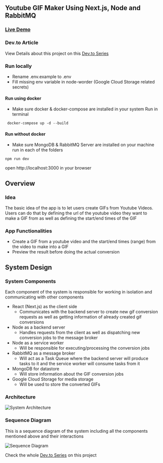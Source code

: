 ## Youtube GIF Maker Using Next.js, Node and RabbitMQ

### [Live Demo](https://ytgif.vercel.app/)

### Dev.to Article

View Details about this project on this [Dev.to Series](https://dev.to/ragrag/getting-started-youtube-gif-maker-using-next-js-node-and-rabbitmq-1cl9)

### Run locally

- Rename .env.example to .env
- Fill missing env variable in node-worder (Google Cloud Storage related secrets)

#### Run using docker

- Make sure docker & docker-compose are installed in your system
  Run in terminal

```
 docker-compose up -d --build
```

#### Run without docker

- Make sure MongoDB & RabbitMQ Server are installed on your machine
  run in each of the folders

```
npm run dev
```

open http://localhost:3000 in your browser

## Overview

### Idea

The basic idea of the app is to let users create GIFs from Youtube Videos. Users can do that by defining the url of the youtube video they want to make a GIF from as well as defining the start/end times of the GIF

### App Functionalities

- Create a GIF from a youtube video and the start/end times (range) from the video to make into a GIF
- Preview the result before doing the actual conversion

## System Design

### System Components

Each component of the system is responsible for working in isolation and communicating with other components

- React (Next.js) as the client side
  - Communicates with the backend server to create new gif conversion requests as well as getting information of already created gif conversions
- Node as a backend server
  - Handles requests from the client as well as dispatching new conversion jobs to the message broker
- Node as a service worker
  - Will be responsible for executing/processing the conversion jobs
- RabbitMQ as a message broker
  - Will act as a Task Queue where the backend server will produce tasks to it and the service worker will consume tasks from it
- MongoDB for datastore
  - Will store information about the GIF conversion jobs
- Google Cloud Storage for media storage
  - Will be used to store the converted GIFs

### Architecture

![System Architecture](https://dev-to-uploads.s3.amazonaws.com/i/a33a1ot9ncgu65eq1ryz.png)

### Sequence Diagram

This is a sequence diagram of the system including all the components mentioned above and their interactions

![Sequence Diagram](https://dev-to-uploads.s3.amazonaws.com/i/3p3q8twj2omqf3ndtw3g.png)

Check the whole [Dev.to Series](https://dev.to/ragrag/getting-started-youtube-gif-maker-using-next-js-node-and-rabbitmq-1cl9) on this project
